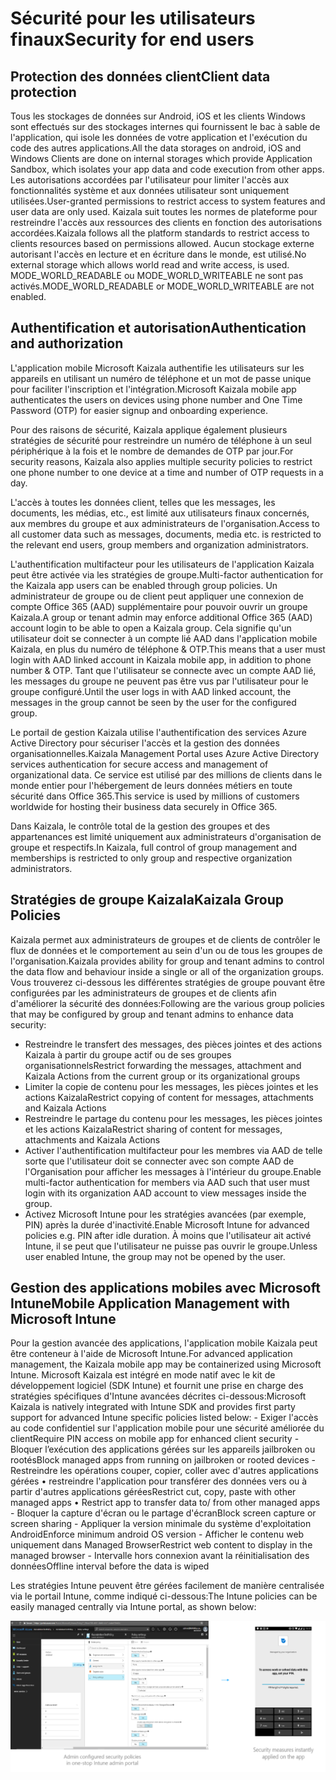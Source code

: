 # <a name="security-for-end-users"></a><span data-ttu-id="4b599-101">Sécurité pour les utilisateurs finaux</span><span class="sxs-lookup"><span data-stu-id="4b599-101">Security for end users</span></span>
## <a name="client-data-protection"></a><span data-ttu-id="4b599-102">Protection des données client</span><span class="sxs-lookup"><span data-stu-id="4b599-102">Client data protection</span></span>

<span data-ttu-id="4b599-103">Tous les stockages de données sur Android, iOS et les clients Windows sont effectués sur des stockages internes qui fournissent le bac à sable de l'application, qui isole les données de votre application et l'exécution du code des autres applications.</span><span class="sxs-lookup"><span data-stu-id="4b599-103">All the data storages on android, iOS and Windows Clients are done on internal storages which provide Application Sandbox, which isolates your app data and code execution from other apps.</span></span> <span data-ttu-id="4b599-104">Les autorisations accordées par l'utilisateur pour limiter l'accès aux fonctionnalités système et aux données utilisateur sont uniquement utilisées.</span><span class="sxs-lookup"><span data-stu-id="4b599-104">User-granted permissions to restrict access to system features and user data are only used.</span></span> <span data-ttu-id="4b599-105">Kaizala suit toutes les normes de plateforme pour restreindre l'accès aux ressources des clients en fonction des autorisations accordées.</span><span class="sxs-lookup"><span data-stu-id="4b599-105">Kaizala follows all the platform standards to restrict access to clients resources based on permissions allowed.</span></span> <span data-ttu-id="4b599-106">Aucun stockage externe autorisant l'accès en lecture et en écriture dans le monde, est utilisé.</span><span class="sxs-lookup"><span data-stu-id="4b599-106">No external storage which allows world read and write access, is used.</span></span> <span data-ttu-id="4b599-107">MODE_WORLD_READABLE ou MODE_WORLD_WRITEABLE ne sont pas activés.</span><span class="sxs-lookup"><span data-stu-id="4b599-107">MODE_WORLD_READABLE or MODE_WORLD_WRITEABLE are not enabled.</span></span> 

## <a name="authentication-and-authorization"></a><span data-ttu-id="4b599-108">Authentification et autorisation</span><span class="sxs-lookup"><span data-stu-id="4b599-108">Authentication and authorization</span></span>

<span data-ttu-id="4b599-109">L'application mobile Microsoft Kaizala authentifie les utilisateurs sur les appareils en utilisant un numéro de téléphone et un mot de passe unique pour faciliter l'inscription et l'intégration.</span><span class="sxs-lookup"><span data-stu-id="4b599-109">Microsoft Kaizala mobile app authenticates the users on devices using phone number and One Time Password (OTP) for easier signup and onboarding experience.</span></span>  

<span data-ttu-id="4b599-110">Pour des raisons de sécurité, Kaizala applique également plusieurs stratégies de sécurité pour restreindre un numéro de téléphone à un seul périphérique à la fois et le nombre de demandes de OTP par jour.</span><span class="sxs-lookup"><span data-stu-id="4b599-110">For security reasons, Kaizala also applies multiple security policies to restrict one phone number to one device at a time and number of OTP requests in a day.</span></span>  

<span data-ttu-id="4b599-111">L'accès à toutes les données client, telles que les messages, les documents, les médias, etc., est limité aux utilisateurs finaux concernés, aux membres du groupe et aux administrateurs de l'organisation.</span><span class="sxs-lookup"><span data-stu-id="4b599-111">Access to all customer data such as messages, documents, media etc. is restricted to the relevant end users, group members and organization administrators.</span></span> 

<span data-ttu-id="4b599-112">L'authentification multifacteur pour les utilisateurs de l'application Kaizala peut être activée via les stratégies de groupe.</span><span class="sxs-lookup"><span data-stu-id="4b599-112">Multi-factor authentication for the Kaizala app users can be enabled through group policies.</span></span> <span data-ttu-id="4b599-113">Un administrateur de groupe ou de client peut appliquer une connexion de compte Office 365 (AAD) supplémentaire pour pouvoir ouvrir un groupe Kaizala.</span><span class="sxs-lookup"><span data-stu-id="4b599-113">A group or tenant admin may enforce additional Office 365 (AAD) account login to be able to open a Kaizala group.</span></span> <span data-ttu-id="4b599-114">Cela signifie qu'un utilisateur doit se connecter à un compte lié AAD dans l'application mobile Kaizala, en plus du numéro de téléphone & OTP.</span><span class="sxs-lookup"><span data-stu-id="4b599-114">This means that a user must login with AAD linked account in Kaizala mobile app, in addition to phone number & OTP.</span></span> <span data-ttu-id="4b599-115">Tant que l'utilisateur se connecte avec un compte AAD lié, les messages du groupe ne peuvent pas être vus par l'utilisateur pour le groupe configuré.</span><span class="sxs-lookup"><span data-stu-id="4b599-115">Until the user logs in with AAD linked account, the messages in the group cannot be seen by the user for the configured group.</span></span> 

<span data-ttu-id="4b599-116">Le portail de gestion Kaizala utilise l'authentification des services Azure Active Directory pour sécuriser l'accès et la gestion des données organisationnelles.</span><span class="sxs-lookup"><span data-stu-id="4b599-116">Kaizala Management Portal uses Azure Active Directory services authentication for secure access and management of organizational data.</span></span> <span data-ttu-id="4b599-117">Ce service est utilisé par des millions de clients dans le monde entier pour l'hébergement de leurs données métiers en toute sécurité dans Office 365.</span><span class="sxs-lookup"><span data-stu-id="4b599-117">This service is used by millions of customers worldwide for hosting their business data securely in Office 365.</span></span> 

<span data-ttu-id="4b599-118">Dans Kaizala, le contrôle total de la gestion des groupes et des appartenances est limité uniquement aux administrateurs d'organisation de groupe et respectifs.</span><span class="sxs-lookup"><span data-stu-id="4b599-118">In Kaizala, full control of group management and memberships is restricted to only group and respective organization administrators.</span></span> 

## <a name="kaizala-group-policies"></a><span data-ttu-id="4b599-119">Stratégies de groupe Kaizala</span><span class="sxs-lookup"><span data-stu-id="4b599-119">Kaizala Group Policies</span></span>

<span data-ttu-id="4b599-120">Kaizala permet aux administrateurs de groupes et de clients de contrôler le flux de données et le comportement au sein d'un ou de tous les groupes de l'organisation.</span><span class="sxs-lookup"><span data-stu-id="4b599-120">Kaizala provides ability for group and tenant admins to control the data flow and behaviour inside a single or all of the organization groups.</span></span> <span data-ttu-id="4b599-121">Vous trouverez ci-dessous les différentes stratégies de groupe pouvant être configurées par les administrateurs de groupes et de clients afin d'améliorer la sécurité des données:</span><span class="sxs-lookup"><span data-stu-id="4b599-121">Following are the various group policies that may be configured by group and tenant admins to enhance data security:</span></span> 

  
- <span data-ttu-id="4b599-122">Restreindre le transfert des messages, des pièces jointes et des actions Kaizala à partir du groupe actif ou de ses groupes organisationnels</span><span class="sxs-lookup"><span data-stu-id="4b599-122">Restrict forwarding the messages, attachment and Kaizala Actions from the current group or its organizational groups</span></span> 
- <span data-ttu-id="4b599-123">Limiter la copie de contenu pour les messages, les pièces jointes et les actions Kaizala</span><span class="sxs-lookup"><span data-stu-id="4b599-123">Restrict copying of content for messages, attachments and Kaizala Actions</span></span> 
- <span data-ttu-id="4b599-124">Restreindre le partage du contenu pour les messages, les pièces jointes et les actions Kaizala</span><span class="sxs-lookup"><span data-stu-id="4b599-124">Restrict sharing of content for messages, attachments and Kaizala Actions</span></span> 
- <span data-ttu-id="4b599-125">Activer l'authentification multifacteur pour les membres via AAD de telle sorte que l'utilisateur doit se connecter avec son compte AAD de l'Organisation pour afficher les messages à l'intérieur du groupe.</span><span class="sxs-lookup"><span data-stu-id="4b599-125">Enable multi-factor authentication for members via AAD such that user must login with its organization AAD account to view messages inside the group.</span></span> 
- <span data-ttu-id="4b599-126">Activez Microsoft Intune pour les stratégies avancées (par exemple, PIN) après la durée d'inactivité.</span><span class="sxs-lookup"><span data-stu-id="4b599-126">Enable Microsoft Intune for advanced policies e.g. PIN after idle duration.</span></span> <span data-ttu-id="4b599-127">À moins que l'utilisateur ait activé Intune, il se peut que l'utilisateur ne puisse pas ouvrir le groupe.</span><span class="sxs-lookup"><span data-stu-id="4b599-127">Unless user enabled Intune, the group may not be opened by the user.</span></span> 

## <a name="mobile-application-management-with-microsoft-intune"></a><span data-ttu-id="4b599-128">Gestion des applications mobiles avec Microsoft Intune</span><span class="sxs-lookup"><span data-stu-id="4b599-128">Mobile Application Management with Microsoft Intune</span></span>

<span data-ttu-id="4b599-129">Pour la gestion avancée des applications, l'application mobile Kaizala peut être conteneur à l'aide de Microsoft Intune.</span><span class="sxs-lookup"><span data-stu-id="4b599-129">For advanced application management, the Kaizala mobile app may be containerized using Microsoft Intune.</span></span> <span data-ttu-id="4b599-130">Microsoft Kaizala est intégré en mode natif avec le kit de développement logiciel (SDK Intune) et fournit une prise en charge des stratégies spécifiques d'Intune avancées décrites ci-dessous:</span><span class="sxs-lookup"><span data-stu-id="4b599-130">Microsoft Kaizala is natively integrated with Intune SDK and provides first party support for advanced Intune specific policies listed below:</span></span>
    - <span data-ttu-id="4b599-131">Exiger l'accès au code confidentiel sur l'application mobile pour une sécurité améliorée du client</span><span class="sxs-lookup"><span data-stu-id="4b599-131">Require PIN access on mobile app for enhanced client security</span></span> 
    - <span data-ttu-id="4b599-132">Bloquer l’exécution des applications gérées sur les appareils jailbroken ou rootés</span><span class="sxs-lookup"><span data-stu-id="4b599-132">Block managed apps from running on jailbroken or rooted devices</span></span> 
    - <span data-ttu-id="4b599-133">Restreindre les opérations couper, copier, coller avec d'autres applications gérées • restreindre l'application pour transférer des données vers ou à partir d'autres applications gérées</span><span class="sxs-lookup"><span data-stu-id="4b599-133">Restrict cut, copy, paste with other managed apps • Restrict app to transfer data to/ from other managed apps</span></span> 
    - <span data-ttu-id="4b599-134">Bloquer la capture d'écran ou le partage d'écran</span><span class="sxs-lookup"><span data-stu-id="4b599-134">Block screen capture or screen sharing</span></span> 
    - <span data-ttu-id="4b599-135">Appliquer la version minimale du système d'exploitation Android</span><span class="sxs-lookup"><span data-stu-id="4b599-135">Enforce minimum android OS version</span></span> 
    - <span data-ttu-id="4b599-136">Afficher le contenu web uniquement dans Managed Browser</span><span class="sxs-lookup"><span data-stu-id="4b599-136">Restrict web content to display in the managed browser</span></span>
    - <span data-ttu-id="4b599-137">Intervalle hors connexion avant la réinitialisation des données</span><span class="sxs-lookup"><span data-stu-id="4b599-137">Offline interval before the data is wiped</span></span> 

<span data-ttu-id="4b599-138">Les stratégies Intune peuvent être gérées facilement de manière centralisée via le portail Intune, comme indiqué ci-dessous:</span><span class="sxs-lookup"><span data-stu-id="4b599-138">The Intune policies can be easily managed centrally via Intune portal, as shown below:</span></span>  

![Intune. PNG](Images/Intune.png)



